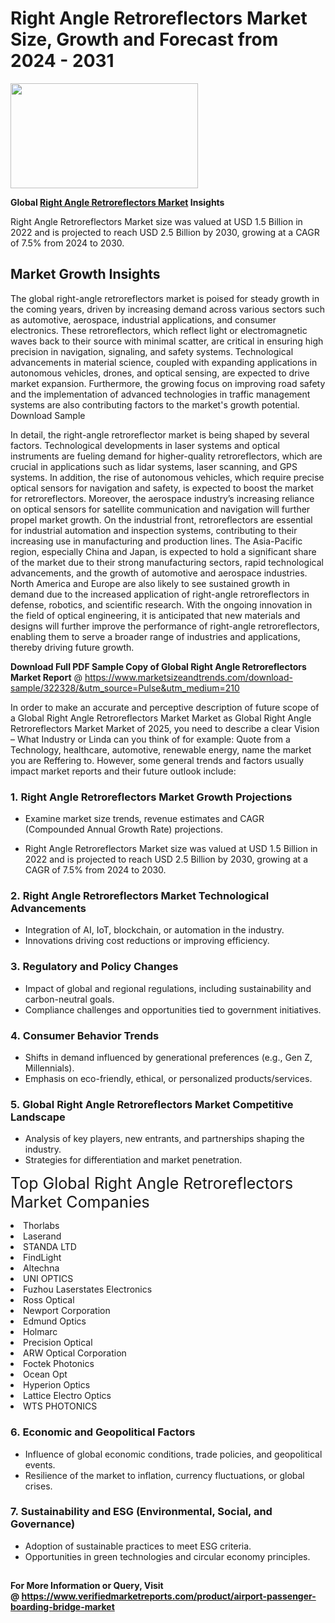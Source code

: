 <H1>Right Angle Retroreflectors Market Size, Growth and Forecast from 2024 - 2031</H1><img class="aligncenter size-medium wp-image-584254" src="https://thirdeyenews.in/wp-content/uploads/2024/09/Global-Market-Research-300x168.jpeg" alt="" width="300" height="168" /><p><strong>Global&nbsp;<a href="https://www.marketsizeandtrends.com/download-sample/322328/&amp;utm_source=Pulse&amp;utm_medium=210">Right Angle Retroreflectors Market</a> Insights</strong></p><p>Right Angle Retroreflectors Market size was valued at USD 1.5 Billion in 2022 and is projected to reach USD 2.5 Billion by 2030, growing at a CAGR of 7.5% from 2024 to 2030.</p><p><h2>Market Growth Insights</h2> <p>The global right-angle retroreflectors market is poised for steady growth in the coming years, driven by increasing demand across various sectors such as automotive, aerospace, industrial applications, and consumer electronics. These retroreflectors, which reflect light or electromagnetic waves back to their source with minimal scatter, are critical in ensuring high precision in navigation, signaling, and safety systems. Technological advancements in material science, coupled with expanding applications in autonomous vehicles, drones, and optical sensing, are expected to drive market expansion. Furthermore, the growing focus on improving road safety and the implementation of advanced technologies in traffic management systems are also contributing factors to the market's growth potential. Download Sample </p> <p>In detail, the right-angle retroreflector market is being shaped by several factors. Technological developments in laser systems and optical instruments are fueling demand for higher-quality retroreflectors, which are crucial in applications such as lidar systems, laser scanning, and GPS systems. In addition, the rise of autonomous vehicles, which require precise optical sensors for navigation and safety, is expected to boost the market for retroreflectors. Moreover, the aerospace industry’s increasing reliance on optical sensors for satellite communication and navigation will further propel market growth. On the industrial front, retroreflectors are essential for industrial automation and inspection systems, contributing to their increasing use in manufacturing and production lines. The Asia-Pacific region, especially China and Japan, is expected to hold a significant share of the market due to their strong manufacturing sectors, rapid technological advancements, and the growth of automotive and aerospace industries. North America and Europe are also likely to see sustained growth in demand due to the increased application of right-angle retroreflectors in defense, robotics, and scientific research. With the ongoing innovation in the field of optical engineering, it is anticipated that new materials and designs will further improve the performance of right-angle retroreflectors, enabling them to serve a broader range of industries and applications, thereby driving future growth. </p><p><span class=""><strong>Download Full PDF Sample Copy of Global Right Angle Retroreflectors Market Report</strong> @ <a href="https://www.marketsizeandtrends.com/download-sample/322328/&amp;utm_source=Pulse&amp;utm_medium=210" target="_blank">https://www.marketsizeandtrends.com/download-sample/322328/&amp;utm_source=Pulse&amp;utm_medium=210</a></span></p><p>In order to make an accurate and perceptive description of future scope of a Global&nbsp;Right Angle Retroreflectors Market Market as Global&nbsp;Right Angle Retroreflectors Market Market of 2025, you need to describe a clear Vision &ndash; What Industry or Linda can you think of for example: Quote from a Technology, healthcare, automotive, renewable energy, name the market you are Reffering to. However, some general trends and factors usually impact market reports and their future outlook include:</p><h3>1.&nbsp;<strong>Right Angle Retroreflectors Market Growth Projections</strong></h3><ul><li>Examine market size trends, revenue estimates and CAGR (Compounded Annual Growth Rate) projections.</li><li><p>Right Angle Retroreflectors Market size was valued at USD 1.5 Billion in 2022 and is projected to reach USD 2.5 Billion by 2030, growing at a CAGR of 7.5% from 2024 to 2030.</p></li></ul><h3>2.&nbsp;<strong>Right Angle Retroreflectors Market Technological Advancements</strong></h3><ul><li>Integration of AI, IoT, blockchain, or automation in the industry.</li><li>Innovations driving cost reductions or improving efficiency.</li></ul><h3>3.&nbsp;<strong>Regulatory and Policy Changes</strong></h3><ul><li>Impact of global and regional regulations, including sustainability and carbon-neutral goals.</li><li>Compliance challenges and opportunities tied to government initiatives.</li></ul><h3>4.&nbsp;<strong>Consumer Behavior Trends</strong></h3><ul><li>Shifts in demand influenced by generational preferences (e.g., Gen Z, Millennials).</li><li>Emphasis on eco-friendly, ethical, or personalized products/services.</li></ul><h3>5.&nbsp;<strong>Global Right Angle Retroreflectors Market Competitive Landscape</strong></h3><ul><li>Analysis of key players, new entrants, and partnerships shaping the industry.</li><li>Strategies for differentiation and market penetration.</li></ul><p data-pm-slice="1 1 []"><span style="color: inherit; font-family: inherit; font-size: 25px;">Top Global Right Angle Retroreflectors Market Companies</span></p><div class="" data-test-id=""><p><li>Thorlabs</li><li> Laserand</li><li> STANDA LTD</li><li> FindLight</li><li> Altechna</li><li> UNI OPTICS</li><li> Fuzhou Laserstates Electronics</li><li> Ross Optical</li><li> Newport Corporation</li><li> Edmund Optics</li><li> Holmarc</li><li> Precision Optical</li><li> ARW Optical Corporation</li><li> Foctek Photonics</li><li> Ocean Opt</li><li> Hyperion Optics</li><li> Lattice Electro Optics</li><li> WTS PHOTONICS</li></p></div><h3>6.&nbsp;<strong>Economic and Geopolitical Factors</strong></h3><ul><li>Influence of global economic conditions, trade policies, and geopolitical events.</li><li>Resilience of the market to inflation, currency fluctuations, or global crises.</li></ul><h3>7.&nbsp;<strong>Sustainability and ESG (Environmental, Social, and Governance)</strong></h3><ul><li>Adoption of sustainable practices to meet ESG criteria.</li><li>Opportunities in green technologies and circular economy principles.</li></ul><h2><strong style="font-size: 14px;">For More Information or Query, Visit @&nbsp;</strong><a style="background-color: #ffffff; font-size: 14px;" href="https://www.marketsizeandtrends.com/report/right-angle-retroreflectors-market/" target="_blank">https://www.verifiedmarketreports.com/product/airport-passenger-boarding-bridge-market</a></h2>
